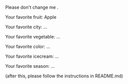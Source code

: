 
Please don't change me .



Your favorite fruit: Apple

Your favorite city: ...

Your favorite vegetable: ...

Your favorite color: ...

Your favorite icecream: ...

Your favorite season: ...


(after this, please follow the instructions in README.md)


